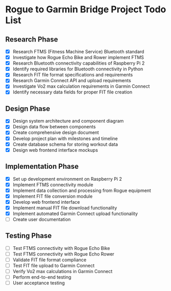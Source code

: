 # Rogue to Garmin Bridge Project Todo List

## Research Phase
- [x] Research FTMS (Fitness Machine Service) Bluetooth standard
- [x] Investigate how Rogue Echo Bike and Rower implement FTMS
- [x] Research Bluetooth connectivity capabilities of Raspberry Pi 2
- [x] Identify required libraries for Bluetooth connectivity in Python
- [x] Research FIT file format specifications and requirements
- [x] Research Garmin Connect API and upload requirements
- [x] Investigate Vo2 max calculation requirements in Garmin Connect
- [x] Identify necessary data fields for proper FIT file creation

## Design Phase
- [x] Design system architecture and component diagram
- [x] Design data flow between components
- [x] Create comprehensive design document
- [x] Develop project plan with milestones and timeline
- [x] Create database schema for storing workout data
- [x] Design web frontend interface mockups

## Implementation Phase
- [x] Set up development environment on Raspberry Pi 2
- [x] Implement FTMS connectivity module
- [x] Implement data collection and processing from Rogue equipment
- [x] Implement FIT file conversion module
- [x] Develop web frontend interface
- [x] Implement manual FIT file download functionality
- [x] Implement automated Garmin Connect upload functionality
- [ ] Create user documentation

## Testing Phase
- [ ] Test FTMS connectivity with Rogue Echo Bike
- [ ] Test FTMS connectivity with Rogue Echo Rower
- [ ] Validate FIT file format compliance
- [ ] Test FIT file upload to Garmin Connect
- [ ] Verify Vo2 max calculations in Garmin Connect
- [ ] Perform end-to-end testing
- [ ] User acceptance testing
